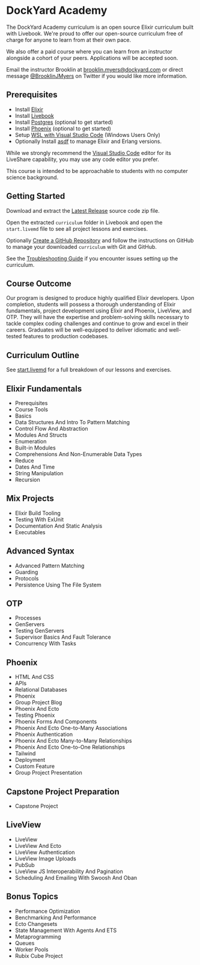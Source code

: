 # DockYard Academy

The DockYard Academy curriculum is an open source Elixir curriculum built with Livebook.
We're proud to offer our open-source curriculum free of charge for anyone to learn from at their own pace.

We also offer a paid course where you can learn from an instructor alongside a cohort of your peers. Applications will be accepted soon.

Email the instructor Brooklin at brooklin.myers@dockyard.com or direct message [@BrooklinJMyers](https://twitter.com/BrooklinJMyers) on Twitter if you would like more information.

## Prerequisites
* Install [Elixir](https://elixir-lang.org/install.html)
* Install [Livebook](https://github.com/livebook-dev/livebook)
* Install [Postgres](https://www.postgresql.org/download/) (optional to get started)
* Install [Phoenix](https://hexdocs.pm/phoenix/installation.html) (optional to get started)
* Setup [WSL with Visual Studio Code](https://code.visualstudio.com/docs/remote/wsl) (Windows Users Only)
* Optionally Install [asdf](https://asdf-vm.com/guide/getting-started.html) to manage Elixir and Erlang versions.

While we strongly recommend the [Visual Studio Code](https://code.visualstudio.com/) editor for its LiveShare capability, you may use any code editor you prefer.

This course is intended to be approachable to students with no computer science background.

## Getting Started

Download and extract the [Latest Release](https://github.com/DockYard-Academy/curriculum/releases) source code zip file.

Open the extracted `curriculum` folder in Livebook and open the `start.livemd` file to see all project lessons and exercises.

Optionally [Create a GitHub Repository](https://github.com/new) and follow the instructions on GitHub to manage your downloaded `curriculum` with Git and GitHub.

See the [Troubleshooting Guide](https://github.com/DockYard-Academy/curriculum/wiki/Troubleshooting) if you encounter issues setting up the curriculum.

## Course Outcome
Our program is designed to produce highly qualified Elixir developers. Upon completion, students will possess a thorough understanding of Elixir fundamentals, project development using Elixir and Phoenix, LiveView, and OTP. They will have the expertise and problem-solving skills necessary to tackle complex coding challenges and continue to grow and excel in their careers. Graduates will be well-equipped to deliver idiomatic and well-tested features to production codebases.

## Curriculum Outline
See [start.livemd](https://github.com/DockYard-Academy/curriculum/blob/main/start.livemd) for a full breakdown of our lessons and exercises.

<!-- course-outline-start -->
## Elixir Fundamentals
* Prerequisites
* Course Tools
* Basics
* Data Structures And Intro To Pattern Matching
* Control Flow And Abstraction
* Modules And Structs
* Enumeration
* Built-in Modules
* Comprehensions And Non-Enumerable Data Types
* Reduce
* Dates And Time
* String Manipulation
* Recursion
## Mix Projects
* Elixir Build Tooling
* Testing With ExUnit
* Documentation And Static Analysis
* Executables
## Advanced Syntax
* Advanced Pattern Matching
* Guarding
* Protocols
* Persistence Using The File System
## OTP
* Processes
* GenServers
* Testing GenServers
* Supervisor Basics And Fault Tolerance
* Concurrency With Tasks
## Phoenix
* HTML And CSS
* APIs
* Relational Databases 
* Phoenix
* Group Project Blog
* Phoenix And Ecto
* Testing Phoenix
* Phoenix Forms And Components
* Phoenix And Ecto One-to-Many Associations
* Phoenix Authentication
* Phoenix And Ecto Many-to-Many Relationships
* Phoenix And Ecto One-to-One Relationships
* Tailwind
* Deployment
* Custom Feature
* Group Project Presentation
## Capstone Project Preparation
* Capstone Project
## LiveView
* LiveView
* LiveView And Ecto
* LiveView Authentication
* LiveView Image Uploads
* PubSub
* LiveView JS Interoperability And Pagination
* Scheduling And Emailing With Swoosh And Oban
## Bonus Topics
* Performance Optimization
* Benchmarking And Performance
* Ecto Changesets
* State Management With Agents And ETS
* Metaprogramming
* Queues
* Worker Pools
* Rubix Cube Project

<!-- course-outline-end -->


